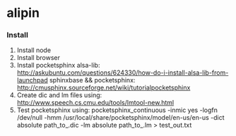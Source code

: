 # alipin

### Install
1. Install node
2. Install browser
3. Install pocketsphinx
    alsa-lib: http://askubuntu.com/questions/624330/how-do-i-install-alsa-lib-from-launchpad
    sphinxbase && pocketsphinx: http://cmusphinx.sourceforge.net/wiki/tutorialpocketsphinx
4. Create dic and lm files using: http://www.speech.cs.cmu.edu/tools/lmtool-new.html
5. Test pocketsphinx using: pocketsphinx_continuous -inmic yes -logfn /dev/null -hmm /usr/local/share/pocketsphinx/model/en-us/en-us -dict absolute path_to_.dic -lm absolute path_to_.lm > test_out.txt
